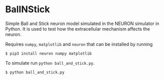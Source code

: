 # BallNStick
Simple Ball and Stick neuron model simulated in the NEURON simulator in Python.
It is used to test how the extracellular mechanism affects the neuron.

Requires `numpy`, `matplotlib` and `neuron` that can be installed by running
```
$ pip3 install neuron numpy matplotlib
```
To simulate run `python ball_and_stick.py`.
```
$ python ball_and_stick.py
```

